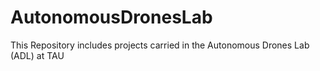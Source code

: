 # AutonomousDronesLab
This Repository includes projects carried in the Autonomous Drones Lab (ADL) at TAU

